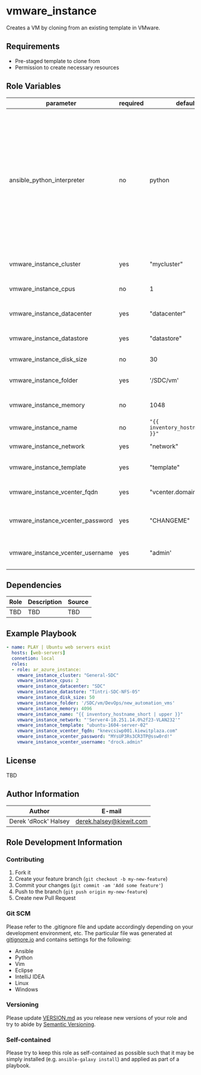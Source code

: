 # vmware_instance

Creates a VM by cloning from an existing template in VMware.

## Requirements

* Pre-staged template to clone from
* Permission to create necessary resources

## Role Variables

|parameter|required|default|choices|comments|
|---|---|---|---|---|
|ansible_python_interpreter|no|python| |This role is normally run on the localhost in a virtual environment. Setting this default variable prevents the error message: <code>Do you have packaging installed? Try 'pip install packaging'- No module named packaging.version</code>. You probably don't want to override this variable unless you know what you're doing.|
|vmware_instance_cluster|yes|"mycluster"| |The name of the Vcenter cluster to deploy to.|
|vmware_instance_cpus|no|1| |The number of CPUs assigned to the VM|
|vmware_instance_datacenter|yes|"datacenter"| |The Vcenter datacenter to deploy to|
|vmware_instance_datastore|yes|"datastore"| |The Vcenter datastore to deploy to|
|vmware_instance_disk_size|no|30| |The disk size fore the VM|
|vmware_instance_folder|yes|'/SDC/vm'| |The folder in Vcenter to deploy to|
|vmware_instance_memory|no|1048| |The amount of memory assigned to the VM|
|vmware_instance_name|no|<code>"{{ inventory_hostname_short }}"</code>| |The name given to the VM in Vcenter|
|vmware_instance_network|yes|"network"| |The network to connect the VM to|
|vmware_instance_template|yes|"template"| |The template to use to create the VM|
|vmware_instance_vcenter_fqdn|yes|"vcenter.domain.com"| |The fully qualified domain name of the Vcenter|
|vmware_instance_vcenter_password|yes|"CHANGEME"| |Password for Vcenter account with permission to deploy VM|
|vmware_instance_vcenter_username|yes |"admin'| |Username for Vcenter account with permission to deploy VM|
## Dependencies

|Role|Description|Source|
|---|---|---|
|TBD|TBD|TBD|

## Example Playbook


```yaml
- name: PLAY | Ubuntu web servers exist
  hosts: [web-servers]
  connetion: local
  roles:
  - role: ar_azure_instance:
    vmware_instance_cluster: "General-SDC"
    vmware_instance_cpus: 2
    vmware_instance_datacenter: "SDC"
    vmware_instance_datastore: "Tintri-SDC-NFS-05"
    vmware_instance_disk_size: 50
    vmware_instance_folder: '/SDC/vm/DevOps/new_automation_vms'
    vmware_instance_memory: 4096
    vmware_instance_name: "{{ inventory_hostname_short | upper }}"
    vmware_instance_network: "'Server4-10.251.14.0%2f23-VLAN232'"
    vmware_instance_template: "ubuntu-1604-server-02"
    vmware_instance_vcenter_fqdn: "knevcsiwp001.kiewitplaza.com"
    vmware_instance_vcenter_password: "MYsUP3Rs3CR3TP@ssw0rd!"
    vmware_instance_vcenter_username: "drock.admin"
```

## License

TBD

## Author Information

|Author|E-mail|
|---|---|
|Derek 'dRock' Halsey|derek.halsey@kiewit.com|

## Role Development Information

### Contributing

1. Fork it
1. Create your feature branch (`git checkout -b my-new-feature`)
1. Commit your changes (`git commit -am 'Add some feature'`)
1. Push to the branch (`git push origin my-new-feature`)
1. Create new Pull Request

### Git SCM
Please refer to the .gitignore file and update accordingly depending on your
development environment, etc.  The particular file was generated at 
[gitignore.io](https://www.gitignore.io/) and contains settings for the following:
  - Ansible
  - Python
  - Vim
  - Eclipse
  - IntelliJ IDEA
  - Linux
  - Windows
  
### Versioning
Please update [VERSION.md](./VERSION.md) as you release new versions of your role and try to
abide by [Semantic Versioning](http://semver.org/spec/v2.0.0.html).

### Self-contained
Please try to keep this role as self-contained as possible such that it may be
simply installed (e.g. `ansible-galaxy install`) and applied as part of a 
playbook.
